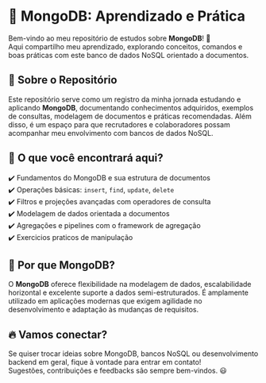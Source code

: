 # 🍃 MongoDB: Aprendizado e Prática

Bem-vindo ao meu repositório de estudos sobre **MongoDB**! 🚀  
Aqui compartilho meu aprendizado, explorando conceitos, comandos e boas práticas com este banco de dados NoSQL orientado a documentos.

## 🧐 Sobre o Repositório

Este repositório serve como um registro da minha jornada estudando e aplicando **MongoDB**, documentando conhecimentos adquiridos, exemplos de consultas, modelagem de documentos e práticas recomendadas. Além disso, é um espaço para que recrutadores e colaboradores possam acompanhar meu envolvimento com bancos de dados NoSQL.

## 📂 O que você encontrará aqui?

✔️ Fundamentos do MongoDB e sua estrutura de documentos  
✔️ Operações básicas: `insert`, `find`, `update`, `delete`  
✔️ Filtros e projeções avançadas com operadores de consulta  
✔️ Modelagem de dados orientada a documentos  
✔️ Agregações e pipelines com o framework de agregação  
✔️ Exercicios praticos de manipulação

## 🚀 Por que MongoDB?

O **MongoDB** oferece flexibilidade na modelagem de dados, escalabilidade horizontal e excelente suporte a dados semi-estruturados. É amplamente utilizado em aplicações modernas que exigem agilidade no desenvolvimento e adaptação às mudanças de requisitos.

## 🔥 Vamos conectar?

Se quiser trocar ideias sobre MongoDB, bancos NoSQL ou desenvolvimento backend em geral, fique à vontade para entrar em contato!  
Sugestões, contribuições e feedbacks são sempre bem-vindos. 😃
